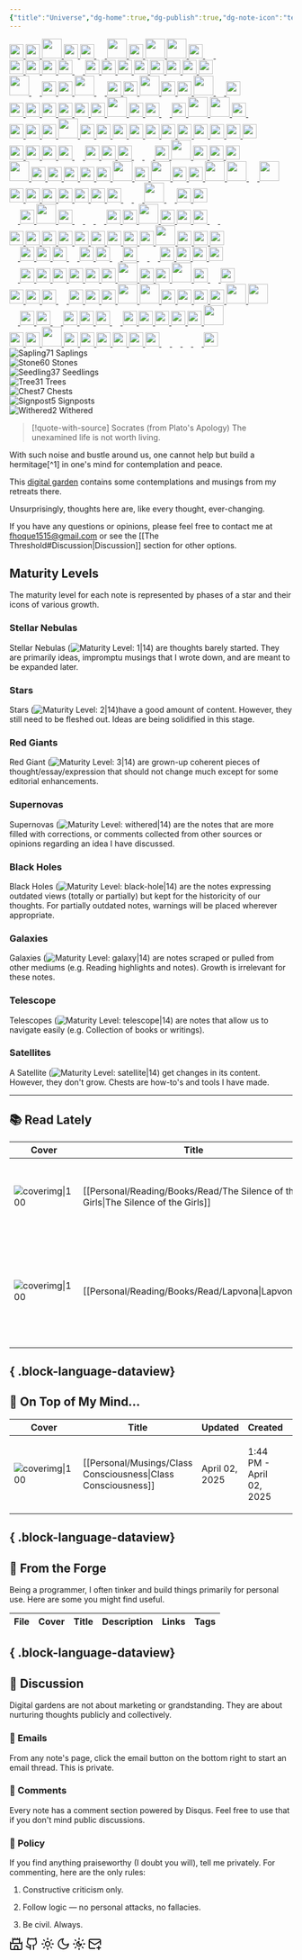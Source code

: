 ```yaml
---
{"title":"Universe","dg-home":true,"dg-publish":true,"dg-note-icon":"telescope","dg-pinned":true,"dg-hide-in-graph":true,"cssclasses":["cards","cards-cols-3","cards-cover","cards-cover-no-border","cards-title-hide-icons","floating-toolbar","forest-graph","forest-legends"],"created":"2025-03-30T02:44:40.127-07:00","updated":"2025-04-03T15:48:01.459-07:00","permalink":"/ad-hoc-musings/","hideInGraph":true,"pinned":true,"contentClasses":"cards cards-cols-3 cards-cover cards-cover-no-border cards-title-hide-icons floating-toolbar forest-graph","tags":["gardenEntry","gardenEntry"],"dgPassFrontmatter":true,"noteIcon":"telescope"}
---
```



<div id="forest-graph">
<div class="forest-body">
<div class="forest-row">
<span class="tree plane}">
<span></span>
</span>
<a class="black-hole" href="/" title="Universe">
<img src="/img/5.svg" alt="" style="width:auto;height:25px">
</a>
<a class="tree" href="/reading/books/read/the-riddler-by-paul-dano/" title="The Riddler: Year One">
<img src="/img/tree-2.svg" alt="" style="width:auto;height:25px">
</a>
<a class="tree" href="/writings/creative/poems/evening/" title="প্রদোষ">
<img src="/img/tree-3.svg" alt="" style="width:auto;height:35px">
</a>
<span class="tree plane}">
<span></span>
</span>
<a class="tree" href="/entities/people/fernando-pessoa/" title="Fernando Pessoa">
<img src="/img/tree-2.svg" alt="" style="width:auto;height:25px">
</a>
<a class="tree" href="/reading/notes-and-highlights/the-ministry-of-truth-the-biography-of-george-orwell-s-1984/" title="Notes from The Ministry of Truth, The Biography of George Orwell's 1984">
<img src="/img/stone.svg" alt="" style="width:auto;height:25px">
</a>
<a class="tree" href="/reading/books/read/animal-farm-by-george-orwell/" title="Animal Farm">
<img src="/img/tree-1.svg" alt="" style="width:auto;height:15px">
</a>
<a class="tree" href="/reading/books/read/the-water-dancer-by-ta-nehisi-coates/" title="The Water Dancer">
<img src="/img/tree-3.svg" alt="" style="width:auto;height:35px">
</a>
<a class="tree" href="/reading/books/read/meditations-the-annotated-edition-by-marcus-aurelius/" title="Meditations: The Annotated Edition">
<img src="/img/tree-2.svg" alt="" style="width:auto;height:25px">
</a>
<a class="tree" href="/writings/creative/prose/my-city/" title="আমার শহর">
<img src="/img/tree-3.svg" alt="" style="width:auto;height:35px">
</a>
<a class="tree" href="/musings/zen-poetry/" title="Zen Poetry">
<img src="/img/tree-3.svg" alt="" style="width:auto;height:35px">
</a>
<a class="tree" href="/reading/notes-and-highlights/swann-s-way-by-marcel-proust/" title="Swann's Way">
<img src="/img/stone.svg" alt="" style="width:auto;height:25px">
</a>
<a class="tree" href="/entities/literature/v-for-vendetta/characters/adam-james-susan/" title="Adam James Susan">
<img src="/img/tree-1.svg" alt="" style="width:auto;height:15px">
</a>
<a class="tree" href="/reading/books/to-read/structure-and-interpretation-of-computer-programs-by-harold-abelson/" title="Structure and Interpretation of Computer Programs">
<img src="/img/tree-1.svg" alt="" style="width:auto;height:15px">
</a>
</div>
<div class="forest-row">
<a class="tree" href="/writings/series/unlived-lives-of-ours/" title="Unlived Lives of Ours">
<img src="/img/signpost.svg" alt="" style="width:auto;height:25px">
</a>
<a class="tree" href="/reading/books/read/a-little-larger-than-the-entire-universe-by-fernando-pessoa/" title="A Little Larger Than the Entire Universe">
<img src="/img/tree-2.svg" alt="" style="width:auto;height:25px">
</a>
<a class="tree" href="/reading/notes-and-highlights/narrow-road-to-the-interior-and-other-writings/" title="Notes from Narrow Road to the Interior and Other Writings by Matsuo Bashō">
<img src="/img/stone.svg" alt="" style="width:auto;height:25px">
</a>
<span class="tree plane}">
<span></span>
</span>
<a class="tree" href="/writings/technical/how-tos/ko-reader-to-obsidian/" title="KOReader to Obsidian: Export Notes and Highlights">
<img src="/img/chest.svg" alt="" style="width:auto;height:25px">
</a>
<a class="tree" href="/reading/books/read/from-hell-by-alan-moore-eddie-campbell-pete-mullins/" title="From Hell">
<img src="/img/tree-1.svg" alt="" style="width:auto;height:15px">
</a>
<span class="tree plane}">
<span></span>
</span>
<a class="tree" href="/reading/notes-and-highlights/tractatus-logico-philosophicus-by-ludwig-wittgenstein/" title="Notes from Tractatus Logico-Philosophicus by Ludwig Wittgenstein">
<img src="/img/stone.svg" alt="" style="width:auto;height:25px">
</a>
<a class="tree" href="/musings/on-connections/" title="On Connections">
<img src="/img/tree-2.svg" alt="" style="width:auto;height:25px">
</a>
<a class="tree" href="/musings/on-good-life/" title="On Good Life">
<img src="/img/tree-2.svg" alt="" style="width:auto;height:25px">
</a>
<a class="tree" href="/writings/creative/prose/unlived-lives-of-ours/01-the-encounter/" title="The Encounter">
<img src="/img/tree-2.svg" alt="" style="width:auto;height:25px">
</a>
<a class="tree" href="/reading/notes-and-highlights/barracoon-by-zora-neale-hurston/" title="Notes from Barracoon">
<img src="/img/stone.svg" alt="" style="width:auto;height:25px">
</a>
<a class="tree" href="/reading/notes-and-highlights/on-the-origin-of-species-by-means-of-natural-selection/" title="On the origin of species_ by means of natural selection">
<img src="/img/stone.svg" alt="" style="width:auto;height:25px">
</a>
<a class="tree" href="/musings/exploring-buddhism/" title="Exploring Buddhism">
<img src="/img/tree-2.svg" alt="" style="width:auto;height:25px">
</a>
<a class="tree" href="/reading/books/read/the-anarchy-the-east-india-company-corporate-violence-and-the-pillage-of-an-empire-by-william-dal/" title="The Anarchy: The East India Company, Corporate Violence, and the Pillage of an Empire">
<img src="/img/tree-2.svg" alt="" style="width:auto;height:25px">
</a>
</div>
<div class="forest-row">
<a class="tree" href="/writings/creative/poems/rain/" title="বৃষ্টি">
<img src="/img/tree-3.svg" alt="" style="width:auto;height:35px">
</a>
<a class="tree" href="/reading/books/read/how-religion-evolved-and-why-it-endures-by-robin-i-m-dunbar/" title="How Religion Evolved: And Why It Endures">
<img src="/img/tree-1.svg" alt="" style="width:auto;height:15px">
</a>
<a class="tree" href="/reading/books/read/man-s-search-for-meaning-by-viktor-e-frankl/" title="Man's Search for Meaning">
<img src="/img/tree-2.svg" alt="" style="width:auto;height:25px">
</a>
<a class="tree" href="/reading/books/read/admiring-silence-by-abdulrazak-gurnah/" title="Admiring Silence">
<img src="/img/tree-2.svg" alt="" style="width:auto;height:25px">
</a>
<a class="tree" href="/writings/creative/poems/" title="নিস্তার">
<img src="/img/tree-3.svg" alt="" style="width:auto;height:35px">
</a>
<span class="tree plane}">
<span></span>
</span>
<a class="tree" href="/reading/books/read/on-photography-by-susan-sontag/" title="On Photography">
<img src="/img/tree-1.svg" alt="" style="width:auto;height:15px">
</a>
<a class="tree" href="/reading/notes-and-highlights/group-psychology-and-the-analysis-of-the-ego/" title="Notes from Group Psychology and The Analysis of The Ego">
<img src="/img/stone.svg" alt="" style="width:auto;height:25px">
</a>
<a class="tree" href="/reading/notes-and-highlights/admiring-silence-by-gurnah-abdulrazak/" title="Notes from Admiring Silence by Gurnah Abdulrazak">
<img src="/img/stone.svg" alt="" style="width:auto;height:25px">
</a>
<a class="tree" href="/reading/books/read/permanent-record-by-edward-snowden/" title="Permanent Record">
<img src="/img/tree-3.svg" alt="" style="width:auto;height:35px">
</a>
<a class="tree" href="/personal/forge/cyber-enso/" title="CyberEnsō">
<img src="/img/chest.svg" alt="" style="width:auto;height:25px">
</a>
<a class="tree" href="/entities/people/matsuo-basho/" title="Matsuo Bashō">
<img src="/img/tree-2.svg" alt="" style="width:auto;height:25px">
</a>
<a class="tree" href="/reading/reading-note-convention/" title="Reading Note Convention">
<img src="/img/tree-3.svg" alt="" style="width:auto;height:35px">
</a>
<a class="tree" href="/entities/literature/v-for-vendetta/entities/fate/" title="Fate">
<img src="/img/tree-1.svg" alt="" style="width:auto;height:15px">
</a>
<a class="tree" href="/reading/books/read/general-system-theory-by-ludwig-von-bertalanffy/" title="General System Theory">
<img src="/img/tree-2.svg" alt="" style="width:auto;height:25px">
</a>
</div>
<div class="forest-row">
<a class="tree" href="/musings/annihilation-of-self-in-religions/" title="Annihilation of Self in Religions">
<img src="/img/tree-2.svg" alt="" style="width:auto;height:25px">
</a>
<a class="tree" href="/reading/books/read/spinoza-s-ethics-by-baruch-spinoza/" title="Spinoza's Ethics">
<img src="/img/tree-2.svg" alt="" style="width:auto;height:25px">
</a>
<a class="tree" href="/entities/literature/v-for-vendetta/characters/bishop-anthony-lilliman/" title="Bishop Anthony Lilliman">
<img src="/img/tree-2.svg" alt="" style="width:auto;height:25px">
</a>
<a class="tree" href="/reading/notes-and-highlights/what-i-believe/" title="Notes from What I Believe">
<img src="/img/stone.svg" alt="" style="width:auto;height:25px">
</a>
<a class="tree" href="/entities/people/jibanananda-das/" title="Jibanananda Das">
<img src="/img/tree-2.svg" alt="" style="width:auto;height:25px">
</a>
<a class="tree" href="/reading/notes-and-highlights/meditations-the-annotated-edition-by-marcus-aurel/" title="Notes from Meditations: The Annotated Edition by Marcus Aurelius, Robin Waterfield (editor)">
<img src="/img/stone.svg" alt="" style="width:auto;height:25px">
</a>
<a class="tree" href="/writings/creative/prose/short-stories/birth-of-the-soul/" title="আত্মার সৃষ্টি">
<img src="/img/tree-3.svg" alt="" style="width:auto;height:35px">
</a>
<a class="tree" href="/reading/notes-and-highlights/permanent-record/" title="Notes from Permanent Record">
<img src="/img/stone.svg" alt="" style="width:auto;height:25px">
</a>
<a class="tree" href="/reading/books/read/the-souls-of-black-folk-by-w-e-b-du-bois/" title="The Souls of Black Folk">
<img src="/img/tree-2.svg" alt="" style="width:auto;height:25px">
</a>
<a class="tree" href="/technical-drafts/cbz-2-0-a-better-comic-book-archive/" title="CBZ 2.0 - A Better Comic Book Format">
<img src="/img/tree-1.svg" alt="" style="width:auto;height:15px">
</a>
<a class="tree" href="/reading/notes-and-highlights/man-s-search-for-meaning-by-viktor-e-frankl/" title="Notes from Man’s Search For Meaning by Viktor E Frankl">
<img src="/img/stone.svg" alt="" style="width:auto;height:25px">
</a>
<a class="tree" href="/reading/books/read/the-hero-with-a-thousand-faces-by-joseph-campbell/" title="The Hero With a Thousand Faces">
<img src="/img/tree-3.svg" alt="" style="width:auto;height:35px">
</a>
<a class="tree" href="/journal/the-importance-of-dying/" title="The Importance of Dying">
<img src="/img/tree-3.svg" alt="" style="width:auto;height:35px">
</a>
<a class="tree" href="/reading/books/read/istanbul-by-orhan-pamuk/" title="Istanbul">
<img src="/img/tree-2.svg" alt="" style="width:auto;height:25px">
</a>
<a class="tree" href="/entities/literature/v-for-vendetta/places/larkhill/" title="Larkhill">
<img src="/img/tree-1.svg" alt="" style="width:auto;height:15px">
</a>
</div>
<div class="forest-row">
<a class="tree" href="/reading/notes-and-highlights/the-souls-of-black-folk-by-w-e-b-du-bois/" title="Souls of Black Folk by W. E. B. Du Bois">
<img src="/img/stone.svg" alt="" style="width:auto;height:25px">
</a>
<a class="tree" href="/reading/notes-and-highlights/the-three-body-problem/" title="The Three-Body Problem">
<img src="/img/stone.svg" alt="" style="width:auto;height:25px">
</a>
<a class="tree" href="/reading/notes-and-highlights/the-fundamental-wisdom-of-the-middle-way/" title="Notes from The Fundamental Wisdom of the Middle Way">
<img src="/img/stone.svg" alt="" style="width:auto;height:25px">
</a>
<a class="tree" href="/writings/creative/prose/review/movie/amar-singh-chamkila-a-mirror/" title="অমর সিং চমকিলা: একটি আয়নার গল্প">
<img src="/img/tree-3.svg" alt="" style="width:auto;height:35px">
</a>
<a class="tree" href="/journal/regrets/" title="Regrets">
<img src="/img/tree-2.svg" alt="" style="width:auto;height:25px">
</a>
<a class="tree" href="/reading/books/read/the-fundamental-wisdom-of-the-middle-way/" title="The Fundamental Wisdom of the Middle Way: Nāgārjuna's Mūlamadhyamakakārikā">
<img src="/img/tree-2.svg" alt="" style="width:auto;height:25px">
</a>
<a class="tree" href="/reading/notes-and-highlights/annihilation-of-caste-by-b-r-ambedkar/" title="Notes from Annihilation of Caste by B.R. Ambedkar">
<img src="/img/stone.svg" alt="" style="width:auto;height:25px">
</a>
<a class="tree" href="/reading/notes-and-highlights/weapons-of-math-destruction/" title="Notes from Weapons of Math Destruction">
<img src="/img/stone.svg" alt="" style="width:auto;height:25px">
</a>
<a class="tree" href="/reading/notes-and-highlights/against-interpretation-and-other-essays-by-susan-s/" title="Notes from Against Interpretation and Other Essays by Susan Sontag">
<img src="/img/stone.svg" alt="" style="width:auto;height:25px">
</a>
<a class="tree" href="/writings/creative/prose/unlived-lives-of-ours/02-the-accusitions/" title="The Accusitions">
<img src="/img/tree-2.svg" alt="" style="width:auto;height:25px">
</a>
<a class="tree" href="/musings/ai-gen-content-and-marketing/" title="How AI-generated Contents May Affect Marketing?">
<img src="/img/tree-2.svg" alt="" style="width:auto;height:25px">
</a>
<a class="tree" href="/reading/books/read/in-the-world-by-maxim-gorky/" title="In the world">
<img src="/img/tree-2.svg" alt="" style="width:auto;height:25px">
</a>
<a class="tree" href="/reading/notes-and-highlights/the-god-delusion/" title="Notes from The God Delusion">
<img src="/img/stone.svg" alt="" style="width:auto;height:25px">
</a>
<a class="tree" href="/reading/notes-and-highlights/the-book-of-disquiet-by-fernando-pessoa/" title="Notes from The Book of Disquiet by Fernando Pessoa">
<img src="/img/stone.svg" alt="" style="width:auto;height:25px">
</a>
<a class="tree" href="/reading/books/read/my-name-is-red-by-orhan-pamuk/" title="My Name Is Red">
<img src="/img/tree-2.svg" alt="" style="width:auto;height:25px">
</a>
</div>
<div class="forest-row">
<a class="tree" href="/reading/books/read/a-people-s-history-of-the-united-states-by-howard-zinn/" title="A People's History of the United States">
<img src="/img/tree-2.svg" alt="" style="width:auto;height:25px">
</a>
<a class="tree" href="/entities/concepts/aesthetics/mono-no-aware/" title="Mono no aware">
<img src="/img/tree-2.svg" alt="" style="width:auto;height:25px">
</a>
<a class="tree" href="/personal/forge/boox-text-note-converter/" title="Boox Text Note Converter">
<img src="/img/chest.svg" alt="" style="width:auto;height:25px">
</a>
<a class="tree" href="/reading/notes-and-highlights/being-and-time-by-martin-heidegger/" title="Notes from Being and Time by Martin Heidegger">
<img src="/img/stone.svg" alt="" style="width:auto;height:25px">
</a>
<a class="tree" href="/reading/books/read/the-structure-of-scientific-revolutions-by-thomas-s-kuhn/" title="The Structure of Scientific Revolutions">
<img src="/img/tree-1.svg" alt="" style="width:auto;height:15px">
</a>
<a class="tree" href="/reading/notes-and-highlights/a-musical-offering-by-luis-sagasti/" title="A Musical Offering">
<img src="/img/stone.svg" alt="" style="width:auto;height:25px">
</a>
<a class="tree" href="/musings/art-and-the-way-of-heart/" title="শিল্পভাবনা ১: হৃদয়বৃত্তি">
<img src="/img/tree-2.svg" alt="" style="width:auto;height:25px">
</a>
<a class="tree" href="/reading/books/read/homage-to-catalonia-by-george-orwell/" title="Homage to Catalonia">
<img src="/img/tree-2.svg" alt="" style="width:auto;height:25px">
</a>
<a class="tree" href="/entities/concepts/subject/thanatology/" title="Thanatology">
<img src="/img/tree-1.svg" alt="" style="width:auto;height:15px">
</a>
<a class="tree" href="/reading/books/read/swann-s-way-by-marcel-proust/" title="Swann's Way">
<img src="/img/tree-1.svg" alt="" style="width:auto;height:15px">
</a>
<a class="tree" href="/reading/books/read/weapons-of-math-destruction-by-cathy-o-neil/" title="Weapons of Math Destruction: How Big Data Increases Inequality and Threatens Democracy">
<img src="/img/tree-2.svg" alt="" style="width:auto;height:25px">
</a>
<a class="tree" href="/journal/days-of-balloons/" title="Days of Balloons">
<img src="/img/tree-3.svg" alt="" style="width:auto;height:35px">
</a>
<a class="tree" href="/reading/books/read/the-craft-of-dying-by-lyn-h-lofland/" title="The Craft of Dying">
<img src="/img/tree-2.svg" alt="" style="width:auto;height:25px">
</a>
<a class="tree" href="/reading/notes-and-highlights/notes-from-thought-is-your-enemy/" title="Thought is Your Enemy">
<img src="/img/stone.svg" alt="" style="width:auto;height:25px">
</a>
<a class="tree" href="/reading/books/read/cosmos-by-carl-sagan/" title="Cosmos">
<img src="/img/tree-2.svg" alt="" style="width:auto;height:25px">
</a>
</div>
<div class="forest-row">
<a class="tree" href="/musings/the-starry-night/" title="The Starry Night: সেকাল-একাল">
<img src="/img/tree-3.svg" alt="" style="width:auto;height:35px">
</a>
<a class="tree" href="/reading/books/read/a-musical-offering-by-luis-sagasti/" title="A Musical Offering">
<img src="/img/tree-2.svg" alt="" style="width:auto;height:25px">
</a>
<a class="tree" href="/entities/literature/v-for-vendetta/characters/lewis-prothero/" title="Lewis Prothero">
<img src="/img/tree-2.svg" alt="" style="width:auto;height:25px">
</a>
<a class="tree" href="/reading/notes-and-highlights/in-the-world/" title="Notes from In the World">
<img src="/img/stone.svg" alt="" style="width:auto;height:25px">
</a>
<a class="tree" href="/reading/books/read/why-men-fight-by-bertrand-russell/" title="Why Men Fight">
<img src="/img/tree-2.svg" alt="" style="width:auto;height:25px">
</a>
<a class="tree" href="/journal/about-programming/" title="About Programming">
<img src="/img/withered.svg" alt="" style="width:auto;height:25px">
</a>
<a class="tree" href="/writings/creative/poems/haikus-of-fall/" title="হেমন্তের হাইকু">
<img src="/img/tree-3.svg" alt="" style="width:auto;height:35px">
</a>
<a class="tree" href="/entities/literature/v-for-vendetta/characters/v/" title="V">
<img src="/img/tree-2.svg" alt="" style="width:auto;height:25px">
</a>
<a class="tree" href="/reading/books/read/the-power-of-myth-by-joseph-campbell/" title="The Power of Myth">
<img src="/img/tree-3.svg" alt="" style="width:auto;height:35px">
</a>
<a class="tree" href="/reading/books/read/barabbas-by-paer-lagerkvist/" title="Barabbas">
<img src="/img/tree-2.svg" alt="" style="width:auto;height:25px">
</a>
<a class="tree" href="/writings/technical/how-tos/boox-to-obsidian-highlights-and-annotations/" title="Boox to Obsidian: Highlights and Annotations">
<img src="/img/chest.svg" alt="" style="width:auto;height:25px">
</a>
<a class="tree" href="/musings/a-ghost-story/" title="A Ghost Story">
<img src="/img/tree-3.svg" alt="" style="width:auto;height:35px">
</a>
<a class="tree" href="/reading/books/read/silence-by-shusaku-endo/" title="Silence">
<img src="/img/tree-3.svg" alt="" style="width:auto;height:35px">
</a>
<a class="tree" href="/entities/concepts/sufism/fana/" title="Fanā">
<img src="/img/tree-1.svg" alt="" style="width:auto;height:15px">
</a>
<a class="tree" href="/musings/on-cyber-enso/" title="On CyberEnsō">
<img src="/img/tree-3.svg" alt="" style="width:auto;height:35px">
</a>
</div>
<div class="forest-row">
<span class="tree plane}">
<span></span>
</span>
<a class="tree" href="/reading/notes-and-highlights/the-anarchy/" title="Notes from The Anarchy">
<img src="/img/stone.svg" alt="" style="width:auto;height:25px">
</a>
<a class="tree" href="/reading/books/read/tractatus-logico-philosophicus-by-ludwig-wittgenstein/" title="Tractatus Logico-Philosophicus">
<img src="/img/tree-2.svg" alt="" style="width:auto;height:25px">
</a>
<a class="tree" href="/musings/revolt-against-time/" title="সময়ের সাথে সংগ্রাম">
<img src="/img/tree-2.svg" alt="" style="width:auto;height:25px">
</a>
<a class="tree" href="/entities/technical-drafts/obsidian-federated-embed/" title="Obsidian Federated Embed">
<img src="/img/tree-2.svg" alt="" style="width:auto;height:25px">
</a>
<span class="tree plane}">
<span></span>
</span>
<a class="tree" href="/reading/books/read/what-is-real-the-unfinished-quest-for-the-meaning-of-quantum-physics-by-adam-becker/" title="What Is Real?: The Unfinished Quest for the Meaning of Quantum Physics">
<img src="/img/tree-2.svg" alt="" style="width:auto;height:25px">
</a>
<a class="tree" href="/reading/notes-and-highlights/a-short-account-of-the-destruction-of-the-indies-b/" title="Notes from A Short Account of the Destruction of the Indies by Bartolome Las Casas">
<img src="/img/stone.svg" alt="" style="width:auto;height:25px">
</a>
<a class="tree" href="/reading/notes-and-highlights/the-power-of-myth/" title="Notes from The Power of Myth">
<img src="/img/stone.svg" alt="" style="width:auto;height:25px">
</a>
<a class="tree" href="/reading/books/read/treat-it-gentle-by-sidney-bechet/" title="Treat It Gentle">
<img src="/img/tree-1.svg" alt="" style="width:auto;height:15px">
</a>
<a class="tree" href="/reading/books/read/1984-by-george-orwell/" title="1984">
<img src="/img/tree-1.svg" alt="" style="width:auto;height:15px">
</a>
<a class="tree" href="/writings/creative/poems/autumn-night/" title="আশ্বিনের রাত">
<img src="/img/tree-3.svg" alt="" style="width:auto;height:35px">
</a>
<a class="tree" href="/reading/books/read/the-remains-of-the-day-by-kazuo-ishiguro/" title="The Remains of the Day">
<img src="/img/tree-1.svg" alt="" style="width:auto;height:15px">
</a>
<a class="tree" href="/reading/notes-and-highlights/the-structure-of-scientific-revolutions-by-thomas-s-kuhn/" title="Notes from The Structure of Scientific Revolutions by Thomas S. Kuhn">
<img src="/img/stone.svg" alt="" style="width:auto;height:25px">
</a>
<a class="tree" href="/entities/concepts/doublethink/" title="Doublethink">
<img src="/img/tree-2.svg" alt="" style="width:auto;height:25px">
</a>
</div>
<div class="forest-row">
<a class="tree" href="/entities/concepts/buddhism/anitya/" title="Anitya">
<img src="/img/tree-1.svg" alt="" style="width:auto;height:15px">
</a>
<a class="tree" href="/musings/who-can-be-a-simple-man/" title="Who can be a simple man?">
<img src="/img/tree-2.svg" alt="" style="width:auto;height:25px">
</a>
<a class="tree" href="/writings/creative/poems/she-and-the-city/" title="নারী ও নগর">
<img src="/img/tree-3.svg" alt="" style="width:auto;height:35px">
</a>
<a class="tree" href="/reading/notes-and-highlights/what-is-real-by-adam-becker/" title="Notes from What is Real by Adam Becker">
<img src="/img/stone.svg" alt="" style="width:auto;height:25px">
</a>
<a class="tree" href="/entities/concepts/buddhism/pratityasamutpada/" title="Pratītyasamutpāda">
<img src="/img/tree-1.svg" alt="" style="width:auto;height:15px">
</a>
<a class="tree" href="/reading/books/read/spqr-a-history-of-ancient-rome-by-mary-beard/" title="SPQR: A History of Ancient Rome">
<img src="/img/tree-1.svg" alt="" style="width:auto;height:15px">
</a>
<a class="tree" href="/entities/concepts/sufism/baqa/" title="Baqā">
<img src="/img/tree-1.svg" alt="" style="width:auto;height:15px">
</a>
<a class="tree" href="/reading/notes-and-highlights/a-people-s-history-of-the-united-states-by-howard-zinn/" title="Notes from A People's History of the United States by Howard Zinn">
<img src="/img/stone.svg" alt="" style="width:auto;height:25px">
</a>
<a class="tree" href="/reading/notes-and-highlights/the-society-of-the-spectacle-by-guy-debord/" title="Notes from The Society of the Spectacle by Guy Debord">
<img src="/img/stone.svg" alt="" style="width:auto;height:25px">
</a>
<a class="tree" href="/journal/pothole/" title="Pothole">
<img src="/img/tree-3.svg" alt="" style="width:auto;height:35px">
</a>
<a class="tree" href="/reading/notes-and-highlights/how-religion-evolved-by-robin-dunbar/" title="Notes from How Religion Evolved by Robin Dunbar">
<img src="/img/stone.svg" alt="" style="width:auto;height:25px">
</a>
<a class="tree" href="/entities/concepts/buddhism/anatman/" title="Anattā">
<img src="/img/tree-2.svg" alt="" style="width:auto;height:25px">
</a>
<a class="tree" href="/reading/books/read/thought-is-your-enemy-conversations-with-u-g-krishnamurti-by-u-g-krishnamurti/" title="Thought is Your Enemy">
<img src="/img/tree-2.svg" alt="" style="width:auto;height:25px">
</a>
<a class="tree" href="/journal/art-and-error/" title="Art and Error">
<img src="/img/tree-1.svg" alt="" style="width:auto;height:15px">
</a>
<a class="tree" href="/reading/books/read/pale-blue-dot-by-carl-sagan/" title="Pale Blue Dot: A Vision of the Human Future in Space">
<img src="/img/tree-1.svg" alt="" style="width:auto;height:15px">
</a>
</div>
<div class="forest-row">
<a class="tree" href="/entities/people/joseph-campbell/" title="Joseph Campbell">
<img src="/img/tree-2.svg" alt="" style="width:auto;height:25px">
</a>
<a class="tree" href="/reading/notes-and-highlights/animal-farm-by-george-orwell/" title="Notes from Animal Farm by George Orwell">
<img src="/img/stone.svg" alt="" style="width:auto;height:25px">
</a>
<span class="tree plane}">
<span></span>
</span>
<span class="tree plane}">
<span></span>
</span>
<a class="tree" href="/reading/notes-and-highlights/the-message-by-ta-nehisi-coates/" title="The Message">
<img src="/img/stone.svg" alt="" style="width:auto;height:25px">
</a>
<a class="tree" href="/reading/books/read/the-conference-of-the-birds-by-attar/" title="The Conference of the Birds">
<img src="/img/tree-2.svg" alt="" style="width:auto;height:25px">
</a>
<a class="tree" href="/journal/on-career/" title="On Career">
<img src="/img/tree-2.svg" alt="" style="width:auto;height:25px">
</a>
<a class="tree" href="/musings/belief-religion-and-the-illusion-of-knowledge/" title="Belief, Religion, and the Illusion of Knowledge">
<img src="/img/tree-2.svg" alt="" style="width:auto;height:25px">
</a>
<a class="tree" href="/reading/notes-and-highlights/the-setting-sun/" title="The Setting Sun">
<img src="/img/stone.svg" alt="" style="width:auto;height:25px">
</a>
<a class="tree" href="/reading/notes-and-highlights/history-of-reading-by-alberto-manguel/" title="Notes from History of Reading by Alberto Manguel">
<img src="/img/stone.svg" alt="" style="width:auto;height:25px">
</a>
<a class="tree" href="/personal/forge/epub-press-on-the-web/" title="EpubPress on the Web">
<img src="/img/chest.svg" alt="" style="width:auto;height:25px">
</a>
<a class="tree" href="/reading/books/read/a-history-of-reading-by-alberto-manguel/" title="A History of Reading">
<img src="/img/tree-3.svg" alt="" style="width:auto;height:35px">
</a>
<a class="tree" href="/reading/notes-and-highlights/the-craft-of-dying/" title="Notes from The Craft of Dying, 40th Anniversary Edition">
<img src="/img/stone.svg" alt="" style="width:auto;height:25px">
</a>
<a class="tree" href="/reading/books/read/annihilation-of-caste-the-annotated-critical-edition-by-arundhati-roy/" title="Annihilation of Caste: The Annotated Critical Edition">
<img src="/img/tree-2.svg" alt="" style="width:auto;height:25px">
</a>
<a class="tree" href="/reading/notes-and-highlights/why-men-fight-by-bertrand-russell/" title="Notes from Why Men Fight">
<img src="/img/stone.svg" alt="" style="width:auto;height:25px">
</a>
</div>
<div class="forest-row">
<a class="tree" href="/entities/literature/v-for-vendetta/entities/the-government/" title="The Government">
<img src="/img/tree-1.svg" alt="" style="width:auto;height:15px">
</a>
<a class="tree" href="/reading/books/read/barracoon-by-zora-neale-hurston/" title="Barracoon: The Story of the Last &quot;Black Cargo&quot;">
<img src="/img/tree-2.svg" alt="" style="width:auto;height:25px">
</a>
<a class="tree" href="/reading/notes-and-highlights/homage-to-catalonia/" title="Notes from Homage to Catalonia">
<img src="/img/stone.svg" alt="" style="width:auto;height:25px">
</a>
<a class="tree" href="/reading/notes-and-highlights/what-is-the-fourth-dimension-by-charles-howard-hinton/" title="Notes from What is the Fourth Dimension by Charles Howard Hinton">
<img src="/img/stone.svg" alt="" style="width:auto;height:25px">
</a>
<a class="tree" href="/reading/books/read/what-i-believe-by-bertrand-russell/" title="What I Believe">
<img src="/img/tree-1.svg" alt="" style="width:auto;height:15px">
</a>
<a class="tree" href="/reading/notes-and-highlights/the-denial-of-death/" title="Notes from The Denial of Death">
<img src="/img/stone.svg" alt="" style="width:auto;height:25px">
</a>
<a class="tree" href="/entities/entity-index/" title="Index">
<img src="/img/signpost.svg" alt="" style="width:auto;height:25px">
</a>
<a class="tree" href="/entities/mood/huezuen/" title="Hüzün">
<img src="/img/tree-1.svg" alt="" style="width:auto;height:15px">
</a>
<a class="tree" href="/reading/notes-and-highlights/the-hero-with-a-thousand-faces/" title="Notes from The Hero With a Thousand Faces">
<img src="/img/stone.svg" alt="" style="width:auto;height:25px">
</a>
<a class="tree" href="/reading/books/read/a-short-account-of-the-destruction-of-the-indies-by-bartolome-de-las-casas/" title="A Short Account of the Destruction of the Indies">
<img src="/img/tree-1.svg" alt="" style="width:auto;height:15px">
</a>
<a class="tree" href="/reading/books/read/group-psychology-and-the-analysis-of-the-ego-by-sigmund-freud/" title="Group Psychology and the Analysis of the Ego">
<img src="/img/tree-1.svg" alt="" style="width:auto;height:15px">
</a>
<a class="tree" href="/reading/books/read/the-denial-of-death-by-ernest-becker/" title="The Denial of Death">
<img src="/img/tree-2.svg" alt="" style="width:auto;height:25px">
</a>
<a class="tree" href="/personal/forge/the-toolbox/" title="The Toolbox">
<img src="/img/signpost.svg" alt="" style="width:auto;height:25px">
</a>
<a class="tree" href="/musings/cogito-ergo-sum/" title="Cogito, ergo sum">
<img src="/img/tree-2.svg" alt="" style="width:auto;height:25px">
</a>
<a class="tree" href="/writings/technical/how-tos/how-to-manage-multiple-git-credential-for-the-same-provider/" title="How to Manage Multiple Git Credential for the Same Provider">
<img src="/img/withered.svg" alt="" style="width:auto;height:25px">
</a>
</div>
<div class="forest-row">
<a class="tree" href="/reading/books/read/the-three-body-problem-by-liu-cixin/" title="The Three-Body Problem">
<img src="/img/tree-1.svg" alt="" style="width:auto;height:15px">
</a>
<a class="tree" href="/reading/notes-and-highlights/the-poetry-of-zen-by-sam-hamill-j-p-seaton/" title="Notes from The Poetry of Zen by Sam Hamill, J.P. Seaton">
<img src="/img/stone.svg" alt="" style="width:auto;height:25px">
</a>
<span class="tree plane}">
<span></span>
</span>
<a class="tree" href="/reading/books/read/v-for-vendetta-by-alan-moore/" title="V for Vendetta">
<img src="/img/tree-2.svg" alt="" style="width:auto;height:25px">
</a>
<a class="tree" href="/reading/books/read/what-is-the-fourth-dimension-by-charles-howard-hinton/" title="What is the Fourth Dimension?">
<img src="/img/tree-2.svg" alt="" style="width:auto;height:25px">
</a>
<a class="tree" href="/reading/notes-and-highlights/barabbas-by-par-lagerkvist/" title="Notes from Barabbas by Par Lagerkvist">
<img src="/img/stone.svg" alt="" style="width:auto;height:25px">
</a>
<a class="tree" href="/reading/books/read/by-satyajit-ray/" title="বিষয় চলচ্চিত্র&zwnj;">
<img src="/img/tree-2.svg" alt="" style="width:auto;height:25px">
</a>
<a class="tree" href="/writings/technical/how-tos/boox-to-obsidian-rich-annotation-export-from-boox-cloud/" title="Boox to Obsidian: Rich Annotation Export from Boox Cloud">
<img src="/img/chest.svg" alt="" style="width:auto;height:25px">
</a>
<a class="tree" href="/reading/books/read/the-sea-by-john-banville/" title="The Sea">
<img src="/img/tree-3.svg" alt="" style="width:auto;height:35px">
</a>
<a class="tree" href="/reading/notes-and-highlights/the-noble-eightfold-path-by-bhikkhu-bodhi/" title="Notes from The Noble Eightfold Path by Bhikkhu Bodhi">
<img src="/img/stone.svg" alt="" style="width:auto;height:25px">
</a>
<a class="tree" href="/reading/books/read/tristes-tropiques-by-claude-levi-strauss/" title="Tristes Tropiques">
<img src="/img/tree-2.svg" alt="" style="width:auto;height:25px">
</a>
<a class="tree" href="/reading/books/read/the-book-of-disquiet-the-complete-edition-by-fernando-pessoa/" title="The Book of Disquiet: The Complete Edition">
<img src="/img/tree-3.svg" alt="" style="width:auto;height:35px">
</a>
<a class="tree" href="/reading/notes-and-highlights/spinoza-s-ethics-by-george-elliot/" title="Notes from Spinoza's Ethics by George Elliot">
<img src="/img/stone.svg" alt="" style="width:auto;height:25px">
</a>
<a class="tree" href="/reading/books/read/the-poetry-of-zen-by-sam-hamill/" title="The Poetry of Zen">
<img src="/img/tree-1.svg" alt="" style="width:auto;height:15px">
</a>
<a class="tree" href="/musings/on-midjourney/" title="On Midjourney">
<img src="/img/tree-2.svg" alt="" style="width:auto;height:25px">
</a>
</div>
<div class="forest-row">
<a class="tree" href="/entities/objects/balloon-man/" title="Balloon Man">
<img src="/img/tree-2.svg" alt="" style="width:auto;height:25px">
</a>
<a class="tree" href="/musings/art-is-freedom-african-americans/" title="Art is Freedom: African-Americans">
<img src="/img/tree-2.svg" alt="" style="width:auto;height:25px">
</a>
<a class="tree" href="/reading/notes-and-highlights/general-system-theory-foundations-development-applications/" title="General System Theory: Foundations, Development, Applications">
<img src="/img/stone.svg" alt="" style="width:auto;height:25px">
</a>
<a class="tree" href="/reading/books/read/against-interpretation-and-other-essays-by-susan-sontag/" title="Against Interpretation and Other Essays">
<img src="/img/tree-1.svg" alt="" style="width:auto;height:15px">
</a>
<a class="tree" href="/reading/books/read/the-setting-sun-by-osamu-dazai/" title="The Setting Sun">
<img src="/img/tree-2.svg" alt="" style="width:auto;height:25px">
</a>
<a class="tree" href="/reading/notes-and-highlights/a-little-larger-than-the-entire-universe/" title="Notes from A Little Larger Than the Entire Universe">
<img src="/img/stone.svg" alt="" style="width:auto;height:25px">
</a>
<a class="tree" href="/reading/notes-and-highlights/the-conference-of-the-birds-by-attar/" title="Notes from The Conference of the Birds">
<img src="/img/stone.svg" alt="" style="width:auto;height:25px">
</a>
<a class="tree" href="/writings/creative/prose/short-stories/naya-purana/" title="নয়াপুরাণ">
<img src="/img/tree-3.svg" alt="" style="width:auto;height:35px">
</a>
<a class="tree" href="/musings/pascals-wager/" title="Pascal's Wager">
<img src="/img/tree-3.svg" alt="" style="width:auto;height:35px">
</a>
<a class="tree" href="/reading/books/read/the-message-by-ta-nehisi-coates/" title="The Message">
<img src="/img/tree-2.svg" alt="" style="width:auto;height:25px">
</a>
<a class="tree" href="/reading/notes-and-highlights/pale-blue-dot/" title="Notes from Pale Blue Dot">
<img src="/img/stone.svg" alt="" style="width:auto;height:25px">
</a>
<a class="tree" href="/reading/notes-and-highlights/treat-it-gentle-by-sidney-bechet/" title="Notes from Treat it Gentle by Sidney Bechet">
<img src="/img/stone.svg" alt="" style="width:auto;height:25px">
</a>
<a class="tree" href="/reading/books/read/the-ministry-of-truth-by-dorian-lynskey/" title="The Ministry of Truth: The Biography of George Orwell's 1984">
<img src="/img/tree-2.svg" alt="" style="width:auto;height:25px">
</a>
<a class="tree" href="/reading/books/read/narrow-road-to-the-interior-and-other-writings-by-matsuo-basho/" title="Narrow Road to the Interior: And Other Writings">
<img src="/img/tree-3.svg" alt="" style="width:auto;height:35px">
</a>
<a class="tree" href="/musings/the-tower-of-babel/" title="The Tower of Babel">
<img src="/img/tree-3.svg" alt="" style="width:auto;height:35px">
</a>
</div>
<div class="forest-row">
<a class="tree" href="/reading/books/read/21-lessons-for-the-21st-century-by-yuval-noah-harari/" title="21 Lessons for the 21st Century">
<img src="/img/tree-1.svg" alt="" style="width:auto;height:15px">
</a>
<a class="tree" href="/reading/the-shelf/" title="The Shelf">
<img src="/img/signpost.svg" alt="" style="width:auto;height:25px">
</a>
<a class="tree" href="/reading/notes-and-highlights/tristes-tropiques-by-claude-levi-strauss/" title="Notes from Tristes Tropiques by Claude Lévi-Strauss">
<img src="/img/stone.svg" alt="" style="width:auto;height:25px">
</a>
<a class="tree" href="/entities/literature/v-for-vendetta/characters/evey-hammond/" title="Evey Hammond">
<img src="/img/tree-1.svg" alt="" style="width:auto;height:15px">
</a>
<a class="tree" href="/reading/notes-and-highlights/silence-by-shusaku-endo/" title="Silence by Shūsaku Endō">
<img src="/img/stone.svg" alt="" style="width:auto;height:25px">
</a>
<a class="tree" href="/writings/technical/how-tos/how-to-integrate-saleor-jwt-in-nuxt-3/" title="How to integrate Saleor JWT in Nuxt 3">
<img src="/img/chest.svg" alt="" style="width:auto;height:25px">
</a>
<a class="tree" href="/reading/books/read/the-society-of-the-spectacle-by-guy-debord/" title="The Society of the Spectacle">
<img src="/img/tree-2.svg" alt="" style="width:auto;height:25px">
</a>
<a class="tree" href="/reading/books/read/the-noble-eightfold-path-by-bhikkhu-bodhi/" title="The Noble Eightfold Path: Way to the End of Suffering">
<img src="/img/tree-1.svg" alt="" style="width:auto;height:15px">
</a>
<a class="tree" href="/reading/notes-and-highlights/between-the-world-and-me-by-ta-nehisi-coates/" title="Notes from Between the World and Me by Ta-Nehisi Coates">
<img src="/img/stone.svg" alt="" style="width:auto;height:25px">
</a>
<span class="tree plane}">
<span></span>
</span>
<a class="tree" href="/journal/dealing-with-death/" title="Dealing with Death">
<img src="/img/tree-2.svg" alt="" style="width:auto;height:25px">
</a>
<a class="tree" href="/reading/notes-and-highlights/notes-from-cosmos-by-carl-sagan/" title="Notes from Cosmos by Carl Sagan">
<img src="/img/stone.svg" alt="" style="width:auto;height:25px">
</a>
<a class="tree" href="/reading/books/read/being-and-time-by-martin-heidegger/" title="Being and Time">
<img src="/img/tree-2.svg" alt="" style="width:auto;height:25px">
</a>
<a class="tree" href="/entities/people/rabindranath-tagore/" title="Rabindranath Tagore">
<img src="/img/tree-2.svg" alt="" style="width:auto;height:25px">
</a>
<a class="tree" href="/journal/eternal-sunshine/" title="Eternal Sunshine">
<img src="/img/tree-3.svg" alt="" style="width:auto;height:35px">
</a>
</div>
<div class="forest-row">
<a class="tree" href="/reading/notes-and-highlights/the-sea-by-john-banville/" title="Notes from The Sea by John Banville">
<img src="/img/stone.svg" alt="" style="width:auto;height:25px">
</a>
<span class="tree plane}">
<span></span>
</span>
<a class="tree" href="/reading/notes-and-highlights/on-photography-by-susan-sontag/" title="On Photography">
<img src="/img/stone.svg" alt="" style="width:auto;height:25px">
</a>
<a class="tree" href="/writings/creative/prose/short-stories/the-fare/" title="ভাড়া">
<img src="/img/tree-3.svg" alt="" style="width:auto;height:35px">
</a>
<a class="tree" href="/reading/books/read/on-the-origin-of-species-by-charles-darwin/" title="On the Origin of Species">
<img src="/img/tree-2.svg" alt="" style="width:auto;height:25px">
</a>
<a class="tree" href="/reading/supplements/v-for-vendetta-mentioned-works/" title="V for Vendetta: Mentioned Works">
<img src="/img/tree-2.svg" alt="" style="width:auto;height:25px">
</a>
<a class="tree" href="/reading/notes-and-highlights/midnight-s-children/" title="Midnight's Children">
<img src="/img/stone.svg" alt="" style="width:auto;height:25px">
</a>
<a class="tree" href="/reading/notes-and-highlights/spqr-a-history-of-ancient-rome/" title="SPQR: A History of Ancient Rome">
<img src="/img/stone.svg" alt="" style="width:auto;height:25px">
</a>
<a class="tree" href="/reading/notes-and-highlights/my-name-is-red/" title="Notes from My Name Is Red">
<img src="/img/stone.svg" alt="" style="width:auto;height:25px">
</a>
<a class="tree" href="/musings/on-death/" title="On Death">
<img src="/img/tree-2.svg" alt="" style="width:auto;height:25px">
</a>
<a class="tree" href="/entities/literature/v-for-vendetta/characters/delia-surridge/" title="Delia Surridge">
<img src="/img/tree-1.svg" alt="" style="width:auto;height:15px">
</a>
<a class="tree" href="/reading/books/read/the-god-delusion-by-richard-dawkins/" title="The God Delusion">
<img src="/img/tree-1.svg" alt="" style="width:auto;height:15px">
</a>
<a class="tree" href="/reading/books/read/between-the-world-and-me-by-ta-nehisi-coates/" title="Between the World and Me">
<img src="/img/tree-1.svg" alt="" style="width:auto;height:15px">
</a>
<a class="tree" href="/reading/books/read/manto-selected-stories-by-saadat-hasan-manto/" title="Manto: Selected Stories">
<img src="/img/tree-1.svg" alt="" style="width:auto;height:15px">
</a>
<a class="tree" href="/writings/technical/how-tos/how-to-read-ebooks/" title="Reading E-Books for dummies অথবা কীভাবে ইবুক পড়তে হয়...">
<img src="/img/tree-2.svg" alt="" style="width:auto;height:25px">
</a>
</div>
</div>
<div class="forest-legends">
<div class="stat"><img src="/img/tree-2.svg" alt="Sapling">71 Saplings</div>
<div class="stat"><img src="/img/stone.svg" alt="Stone">60 Stones</div>
<div class="stat"><img src="/img/tree-1.svg" alt="Seedling">37 Seedlings</div>
<div class="stat"><img src="/img/tree-3.svg" alt="Tree">31 Trees</div>
<div class="stat"><img src="/img/chest.svg" alt="Chest">7 Chests</div>
<div class="stat"><img src="/img/signpost.svg" alt="Signpost">5 Signposts</div>
<div class="stat"><img src="/img/withered.svg" alt="Withered">2 Withered</div>
</div>
</div>

> [!quote-with-source] Socrates (from Plato's Apology)
> The unexamined life is not worth living.

With such noise and bustle around us, one cannot help but build a hermitage[^1] in one's mind for contemplation and peace.

This [digital garden](https://cagrimmett.com/notes/2020/11/08/what-are-digital-gardens/) contains some contemplations and musings from my retreats there.

Unsurprisingly, thoughts here are, like every thought, ever-changing.

If you have any questions or opinions, please feel free to contact me at [fhoque1515@gmail.com](mailto:fhoque1515@gmail.com) or see the [[The Threshold#Discussion\|Discussion]] section for other options.

## Maturity Levels
The maturity level for each note is represented by phases of a star and their icons of various growth.

### Stellar Nebulas
Stellar Nebulas (![Maturity Level: 1|14](https://adhocmusings.vercel.app/img/1.svg)) are thoughts barely started. They are primarily ideas, impromptu musings that I wrote down, and are meant to be expanded later.

### Stars
Stars (![Maturity Level: 2|14](https://adhocmusings.vercel.app/img/2.svg))have a good amount of content. However, they still need to be fleshed out. Ideas are being solidified in this stage.

### Red Giants
Red Giant (![Maturity Level: 3|14](https://adhocmusings.vercel.app/img/3.svg)) are grown-up coherent pieces of thought/essay/expression that should not change much except for some editorial enhancements.

### Supernovas
Supernovas (![Maturity Level: withered|14](https://adhocmusings.vercel.app/img/4.svg)) are the notes that are more filled with corrections, or comments collected from other sources or opinions regarding an idea I have discussed.

### Black Holes
Black Holes (![Maturity Level: black-hole|14](https://adhocmusings.vercel.app/img/5.svg)) are the notes expressing outdated views (totally or partially) but kept for the historicity of our thoughts. For partially outdated notes, warnings will be placed wherever appropriate.
### Galaxies
Galaxies (![Maturity Level: galaxy|14](https://adhocmusings.vercel.app/img/6.svg)) are notes scraped or pulled from other mediums (e.g. Reading highlights and notes). Growth is irrelevant for these notes.

### Telescope
Telescopes (![Maturity Level: telescope|14](https://adhocmusings.vercel.app/img/7.svg)) are notes that allow us to navigate easily (e.g. Collection of books or writings).

### Satellites
A Satellite (![Maturity Level: satellite|14](https://adhocmusings.vercel.app/img/8.svg)) get changes in its content. However, they don't grow. Chests are how-to's and tools I have made.


---
## 📚 Read Lately
| Cover                                                                                         | Title                                                                                 | Tags                                                                                                                                      |
| --------------------------------------------------------------------------------------------- | ------------------------------------------------------------------------------------- | ----------------------------------------------------------------------------------------------------------------------------------------- |
| ![coverimg\|100](https://upload.wikimedia.org/wikipedia/en/8/8d/The_Silence_of_the_Girls.jpg) | [[Personal/Reading/Books/Read/The Silence of the Girls\|The Silence of the Girls]] | <ul><li>greek-mythology</li><li>feminism</li><li>womanhood</li><li>tragedy</li></ul>                                                      |
| ![coverimg\|100](https://m.media-amazon.com/images/I/81-i1L18p-L.jpg)                         | [[Personal/Reading/Books/Read/Lapvona\|Lapvona]]                                   | <ul><li>feminism</li><li>womanhood</li><li>tragedy</li><li>medieval</li><li>witchcraft</li><li>religious-trauma</li><li>fantasy</li></ul> |

{ .block-language-dataview}
---
## 🧠 On Top of My Mind…
| Cover                                                                                     | Title                                                            | Updated        | Created                  | Tags                                                                              |
| ----------------------------------------------------------------------------------------- | ---------------------------------------------------------------- | -------------- | ------------------------ | --------------------------------------------------------------------------------- |
| ![coverimg\|100](https://i.pinimg.com/736x/24/6d/71/246d71a5bbdf8e8aa8084da2330dd9eb.jpg) | [[Personal/Musings/Class Consciousness\|Class Consciousness]] | April 02, 2025 | 1:44 PM - April 02, 2025 | <ul><li>classism</li><li>wealth</li><li>wealth-division</li><li>opinion</li></ul> |

{ .block-language-dataview}
---
## 🔧 From the Forge

Being a programmer, I often tinker and build things primarily for personal use. Here are some you might find useful.

| File | Cover | Title | Description | Links | Tags |
| ---- | ----- | ----- | ----------- | ----- | ---- |

{ .block-language-dataview}
---

## 💬 Discussion
Digital gardens are not about marketing or grandstanding. They are about nurturing thoughts publicly and collectively.

### 📩 Emails  
From any note's page, click the email button on the bottom right to start an email thread. This is private.

### 💬 Comments  
Every note has a comment section powered by Disqus. Feel free to use that if you don't mind public discussions.

### 🧭 Policy  
If you find anything praiseworthy (I doubt you will), tell me privately. For commenting, here are the only rules:

1. Constructive criticism only.

2. Follow logic — no personal attacks, no fallacies.

3. Be civil. Always.

  
<aside id="floating-control">
<a href="https://farahnazhoque.tech" target="_blank" title="Home"><svg xmlns="http://www.w3.org/2000/svg" width="24" height="24" viewBox="0 0 24 24" fill="none" stroke="currentColor" stroke-width="2" stroke-linecap="round" stroke-linejoin="round" data-lucide="castle" class="lucide lucide-castle svg-icon" icon-name="castle" title="Home" aria-hidden="true"><path d="M22 20v-9H2v9a2 2 0 0 0 2 2h16a2 2 0 0 0 2-2Z"></path><path d="M18 11V4H6v7"></path><path d="M15 22v-4a3 3 0 0 0-3-3a3 3 0 0 0-3 3v4"></path><path d="M22 11V9"></path><path d="M2 11V9"></path><path d="M6 4V2"></path><path d="M18 4V2"></path><path d="M10 4V2"></path><path d="M14 4V2"></path></svg></a>
<a href="https://github.com/farahnazhoque" title="Source Code" target="_blank"><svg xmlns="http://www.w3.org/2000/svg" width="24" height="24" viewBox="0 0 24 24" fill="none" stroke="currentColor" stroke-width="2" stroke-linecap="round" stroke-linejoin="round" data-lucide="github" class="lucide lucide-github svg-icon" icon-name="github" title="GitHub" aria-hidden="true"><path d="M15 22v-4a4.8 4.8 0 0 0-1-3.5c3 0 6-2 6-5.5.08-1.25-.27-2.48-1-3.5.28-1.15.28-2.35 0-3.5 0 0-1 0-3 1.5-2.64-.5-5.36-.5-8 0C6 2 5 2 5 2c-.3 1.15-.3 2.35 0 3.5A5.403 5.403 0 0 0 4 9c0 3.5 3 5.5 6 5.5-.39.49-.68 1.05-.85 1.65-.17.6-.22 1.23-.15 1.85v4"></path><path d="M9 18c-4.51 2-5-2-7-2"></path></svg></a>
<span id="theme-switch" class="auto">
<svg xmlns="http://www.w3.org/2000/svg" width="24" height="24" viewBox="0 0 24 24" fill="none" stroke="currentColor" stroke-width="2" stroke-linecap="round" stroke-linejoin="round" data-lucide="sun" class="lucide lucide-sun svg-icon light" icon-name="sun" aria-hidden="true"><circle cx="12" cy="12" r="4"></circle><path d="M12 2v2"></path><path d="M12 20v2"></path><path d="m4.93 4.93 1.41 1.41"></path><path d="m17.66 17.66 1.41 1.41"></path><path d="M2 12h2"></path><path d="M20 12h2"></path><path d="m6.34 17.66-1.41 1.41"></path><path d="m19.07 4.93-1.41 1.41"></path></svg>
<svg xmlns="http://www.w3.org/2000/svg" width="24" height="24" viewBox="0 0 24 24" fill="none" stroke="currentColor" stroke-width="2" stroke-linecap="round" stroke-linejoin="round" data-lucide="moon" class="lucide lucide-moon svg-icon dark" icon-name="moon" aria-hidden="true"><path d="M12 3a6 6 0 0 0 9 9 9 9 0 1 1-9-9Z"></path></svg>
<svg xmlns="http://www.w3.org/2000/svg" width="24" height="24" viewBox="0 0 24 24" fill="none" stroke="currentColor" stroke-width="2" stroke-linecap="round" stroke-linejoin="round" data-lucide="sun-moon" class="lucide lucide-sun-moon svg-icon auto" icon-name="sun-moon" aria-hidden="true"><path d="M12 8a2.83 2.83 0 0 0 4 4 4 4 0 1 1-4-4"></path><path d="M12 2v2"></path><path d="M12 20v2"></path><path d="m4.9 4.9 1.4 1.4"></path><path d="m17.7 17.7 1.4 1.4"></path><path d="M2 12h2"></path><path d="M20 12h2"></path><path d="m6.3 17.7-1.4 1.4"></path><path d="m19.1 4.9-1.4 1.4"></path></svg>
</span>
<a title="Start a Discussion" id="emailme" href="mailto:connect@utsob.me?subject=Regarding The Threshold&amp;body=Discussing https://hermitage.utsob.me/"><svg xmlns="http://www.w3.org/2000/svg" width="24" height="24" viewBox="0 0 24 24" fill="none" stroke="currentColor" stroke-width="2" stroke-linecap="round" stroke-linejoin="round" data-lucide="mail-plus" class="lucide lucide-mail-plus svg-icon" icon-name="mail-plus" title="Discuss" aria-hidden="true"><path d="M22 13V6a2 2 0 0 0-2-2H4a2 2 0 0 0-2 2v12c0 1.1.9 2 2 2h8"></path><path d="m22 7-8.97 5.7a1.94 1.94 0 0 1-2.06 0L2 7"></path><path d="M19 16v6"></path><path d="M16 19h6"></path></svg></a>
</aside>


